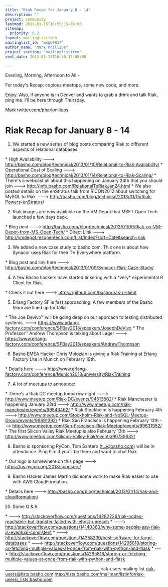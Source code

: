 ```yaml
---
title: "Riak Recap for January 8 - 14"
description: ""
project: community
lastmod: 2013-01-15T16:55:15-08:00
sitemap:
  priority: 0.2
layout: mailinglistitem
mailinglist_id: "msg09817"
author_name: "Mark Phillips"
project_section: "mailinglistitem"
sent_date: 2013-01-15T16:55:15-08:00

---
```



Evening, Morning, Afternoon to All -

For today's Recap: copious meetups, some new code, and more.

Enjoy. Also, if anyone is in Denver and wants to grab a drink and talk
Riak, ping me. I'll be here through Thursday.

Mark
twitter.com/pharkmillups

Riak Recap for January 8 - 14
======================

1) We started a new series of blog posts comparing Riak to different
aspects of relational databases.

\* High Availability --->
http://basho.com/blog/technical/2013/01/10/Relational-to-Riak-Availability/
\* Operational Cost of Scaling --->
http://basho.com/blog/technical/2013/01/14/Relational-to-Riak-Scaling/
\* There's a webcast all about this happening on January 24th that you
should join ---> http://info.basho.com/RelationalToRiakJan24.html
\* We also posted details on the enStratus talk from RICON2012 about
switching for MySQL to Riak --->
http://basho.com/blog/technical/2013/01/15/Riak-Powers-enStratus/

2) Riak images are now available on the VM Depot that MSFT Open Tech
launched a few days back.

\* Blog post --->
http://basho.com/blog/technical/2013/01/09/Riak-on-VM-Depot-from-MS-Open-Tech/
\* Direct Link --->
http://vmdepot.msopentech.com/List/Index?sort=Date&search=riak

3) We added a new case study to basho.com. This one is about how
Synacor uses Riak for their TV Everywhere platform.

\* Blog post and link here --->
http://basho.com/blog/technical/2013/01/09/Synacor-Riak-Case-Study/

4) A few Basho hackers have started tinkering with a \*very\*
experimental R Client for Riak.

\* Check it out here ---> https://github.com/basho/riak-r-client

5) Erlang Factory SF is fast approaching. A few members of the Basho
team are lined up for talks.

\* The Joe Devivo™ will be going deep on our approach to testing
distributed systems. --->
https://www.erlang-factory.com/conference/SFBay2013/speakers/JosephDeVivo
\* The Professor™ Andrew Thompson is talking about Lager --->
https://www.erlang-factory.com/conference/SFBay2013/speakers/AndrewThompson

6) Basho EMEA Hacker Chris Molozian is giving a Riak Training at
Erlang Factory Lite in Munich on February 19th.

\* Details here --->
http://www.erlang-factory.com/conference/Munich2013/university/RiakTraining

7) A lot of meetups to announce:
 
\* There's a Riak DC meetup tomorrow night --->
http://www.meetup.com/Riak-DC/events/94513602/
\* Riak Manchester is happening January 23rd --->
http://www.meetup.com/riak-manchester/events/99543462/
\* Riak Stockholm is happening February 4th --->
http://www.meetup.com/Stockholm-Riak-and-NoSQL-Meetup-Group/events/99691392/
\* Riak San Francisco is happening February 13th --->
http://www.meetup.com/San-Francisco-Riak-Meetup/events/99631952/
\* The first Silicon Valley Riak Meetup is also February 13th --->
http://www.meetup.com/Silicon-Valley-Riak/events/99739632/

8) Basho is sponsoring PyCon. Tom Santero (t...@basho.com) will be in
attendance. Ping him if you'll be there and want to chat Riak.

\* Our logo is somewhere on this page ---> https://us.pycon.org/2013/sponsors/

9) Basho Hacker James Martin did some work to make Riak easier to use
with AWS CloudFormation.

\* Details here --->
http://basho.com/blog/technical/2013/01/14/riak-and-cloudformation/

10) Some Q & A

\* ---> 
http://stackoverflow.com/questions/14282226/riak-nodes-reachable-but-transfer-failed-with-ehost-unreach
\* ---> 
http://stackoverflow.com/questions/14140363/why-some-people-say-riak-is-eventual-consistent
\* ---> 
http://stackoverflow.com/questions/14258230/best-software-for-large-databases
\* ---> 
http://stackoverflow.com/questions/14295818/storing-or-fetching-multiple-values-at-once-from-riak-with-python-and-flask
\* ---> 
http://stackoverflow.com/questions/14295818/storing-or-fetching-multiple-values-at-once-from-riak-with-python-and-flask

\_\_\_\_\_\_\_\_\_\_\_\_\_\_\_\_\_\_\_\_\_\_\_\_\_\_\_\_\_\_\_\_\_\_\_\_\_\_\_\_\_\_\_\_\_\_\_
riak-users mailing list
riak-users@lists.basho.com
http://lists.basho.com/mailman/listinfo/riak-users\_lists.basho.com


